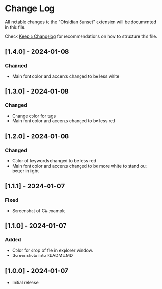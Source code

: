 # Change Log

All notable changes to the "Obsidian Sunset" extension will be documented in this file.

Check [Keep a Changelog](http://keepachangelog.com/) for recommendations on how to structure this file.

## [1.4.0] - 2024-01-08

### Changed

- Main font color and accents changed to be less white

## [1.3.0] - 2024-01-08

### Changed

- Change color for tags
- Main font color and accents changed to be less red

## [1.2.0] - 2024-01-08

### Changed

- Color of keywords changed to be less red
- Main font color and accents changed to be more white to stand out better in light

## [1.1.1] - 2024-01-07

### Fixed

- Screenshot of C# example

## [1.1.0] - 2024-01-07

### Added

- Color for drop of file in explorer window.
- Screenshots into README.MD

## [1.0.0] - 2024-01-07

- Initial release
